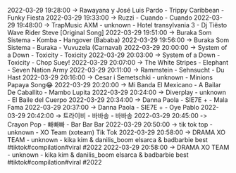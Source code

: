 2022-03-29 19:28:00 -> Rawayana y José Luis Pardo - Trippy Caribbean - Funky Fiesta
2022-03-29 19:33:00 -> Ruzzi - Cuando - Cuando
2022-03-29 19:48:00 -> TrapMusic AXM - unknown - Hotel transylvania 3 - Dj Tiësto Wave Rider Steve [Original Song]
2022-03-29 19:51:00 -> Buraka Som Sistema - Komba - Hangover (Bababa)
2022-03-29 19:56:00 -> Buraka Som Sistema - Buraka - Vuvuzela (Carnaval)
2022-03-29 20:00:00 -> System of a Down - Toxicity - Toxicity
2022-03-29 20:03:00 -> System of a Down - Toxicity - Chop Suey!
2022-03-29 20:07:00 -> The White Stripes - Elephant - Seven Nation Army
2022-03-29 20:11:00 -> Rammstein - Sehnsucht - Du Hast
2022-03-29 20:16:00 -> Cesar i Semetschki - unknown - Minions Papaya Song😂
2022-03-29 20:20:00 -> Mi Banda El Mexicano - A Bailar De Caballito - Mambo Lupita
2022-03-29 20:24:00 -> Diverplay - unknown - El Baile del Cuerpo
2022-03-29 20:34:00 -> Danna Paola - SIE7E + - Mala Fama
2022-03-29 20:37:00 -> Danna Paola - SIE7E + - Oye Pablo
2022-03-29 20:42:00 -> 트라이비 - 바바송 - 바바송
2022-03-29 20:45:00 -> Crayon Pop - 빠빠빠 - Bar Bar Bar
2022-03-29 20:50:00 -> tik tok top - unknown - XO Team (xoteam)  Tik Tok
2022-03-29 20:58:00 -> DRAMA XO TEAM - unknown - kika kim & danilis_boom elsarca & badbarbie best #tiktok#compilation#viral #2022
2022-03-29 20:58:00 -> DRAMA XO TEAM - unknown - kika kim & danilis_boom elsarca & badbarbie best #tiktok#compilation#viral #2022

